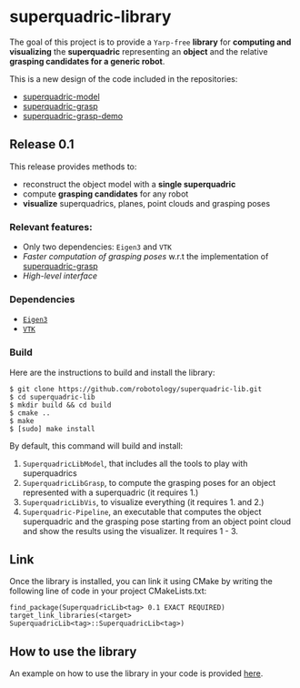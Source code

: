 # superquadric-library
The goal of this project is to provide  a `Yarp-free` **library** for **computing and visualizing** the **superquadric** representing an **object** and the relative **grasping candidates for a generic robot**.

This is a new design of the code included in the repositories:
- [superquadric-model](https://github.com/robotology/superquadric-model)
- [superquadric-grasp](https://github.com/robotology/superquadric-grasp)
- [superquadric-grasp-demo](https://github.com/robotology/superquadric-grasp-demo)
## Release 0.1
This release provides methods to:
- reconstruct the object model with a **single superquadric**
- compute  **grasping candidates** for any robot
- **visualize** superquadrics, planes, point clouds and grasping poses

### Relevant features:
- Only two dependencies: `Eigen3` and `VTK`
- _Faster computation of grasping poses_ w.r.t the implementation of [superquadric-grasp](https://github.com/robotology/superquadric-grasp)
- _High-level interface_  

### Dependencies
 - [`Eigen3`](https://bitbucket.org/eigen/eigen/)
 - [`VTK`](https://vtk.org/)
 
 ### Build
 Here are the instructions to build and  install the library:
 
 ```
 $ git clone https://github.com/robotology/superquadric-lib.git
 $ cd superquadric-lib
 $ mkdir build && cd build
 $ cmake ..
 $ make
 $ [sudo] make install
 
 ```
 By default, this command will build and install:
 1. `SuperquadricLibModel`, that includes all the tools to play with superquadrics
 2. `SuperquadricLibGrasp`, to compute the grasping poses for an object represented with a superquadric (it requires 1.)
 3. `SuperquadricLibVis`, to visualize everything (it requires 1. and 2.)
 4. `Superquadric-Pipeline`, an executable that computes the object superquadric and the grasping pose starting from an object point cloud and show the results using the visualizer. It requires 1 - 3.
 
 ## Link
 Once the library is installed, you can link it using CMake by writing the following line of code in your project CMakeLists.txt:
 
 ```
find_package(SuperquadricLib<tag> 0.1 EXACT REQUIRED)
target_link_libraries(<target> SuperquadricLib<tag>::SuperquadricLib<tag>)
 ```
 
 ## How to use the library
 
 An example on how to use the library in your code is provided [here]().
